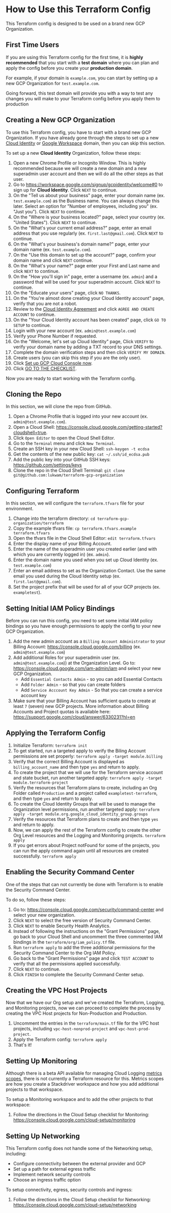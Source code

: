 # How to Use this Terraform Config

This Terraform config is designed to be used on a brand new GCP Organization.

## First Time Users

If you are using this Terraform config for the first time, it is **highly recommended** that you start with a **test domain** where you can plan and apply the config before you create your **production domain**.

For example, if your domain is `example.com`, you can start by setting up a new GCP Organization for `test.example.com`.

Going forward, this test domain will provide you with a way to test any changes you will make to your Terraform config before you apply them to production

## Creating a New GCP Organization

To use this Terraform config, you have to start with a brand new GCP Organization. If you have already gone through the steps to set up a new [Cloud Identity](https://cloud.google.com/identity/docs/setup) or [Google Workspace](https://workspace.google.com/) domain, then you can skip this section.

To set up a new **Cloud Identity** Organization, follow these steps:

1. Open a new Chrome Profile or Incognito Window. This is highly recommended because we will create a new domain and a new superadmin user account and then we will do all the other steps as that user.
1. Go to https://workspace.google.com/signup/gcpidentity/welcome#0 to sign up for **Cloud Identity**. Click `NEXT` to continue.
1. On the "Tell us about your business" page, enter your domain name (ex. `test.example.com`) as the Business name. You can always change this later. Select an option for "Number of employees, including you" (ex. "Just you"). Click `NEXT` to continue.
1. On the "Where is your business located?" page, select your country (ex. "United States"). Click `NEXT` to continue.
1. On the "What's your current email address?" page, enter an email address that you use regularly (ex. `first.last@gmail.com`). Click `NEXT` to continue.
1. On the "What's your business's domain name?" page, enter your domain name (ex. `test.example.com`).
1. On the "Use this domain to set up the account?" page, confirm your domain name and click `NEXT` continue.
1. On the "What's your name?" page enter your First and Last name and click `NEXT` to continue.
1. On the "How you'll sign in" page, enter a username (ex. `admin`) and a password that will be used for your superadmin account. Click `NEXT` to continue.
1. On the "Educate your users" page, click `NO THANKS`.
1. On the "You're almost done creating your Cloud Identity account" page, verify that you are not a robot.
1. Review to the [Cloud Identity Agreement](https://admin.google.com/terms/cloud_identity/1/2/en/na_terms.html) and click `AGREE AND CREATE ACCOUNT` to continue.
1. On the "Your Cloud Identity account has been created" page, click `GO TO SETUP` to continue.
1. Login with your new account (ex. `admin@test.example.com`)
1. Verify your Phone Number if requested.
1. On the "Welcome, let's set up Cloud Identity" page, Click `VERIFY` to verify your domain name by adding a TXT record to your DNS settings.
1. Complete the domain verification steps and then click `VERIFY MY DOMAIN`.
1. Create users (you can skip this step if you are the only user).
1. Click [Set up GCP Cloud Console now](https://console.cloud.google.com/iam-admin/cloudidentity?authuser=0).
1. Click [GO TO THE CHECKLIST](https://console.cloud.google.com/cloud-setup/overview?authuser=0).

Now you are ready to start working with the Terraform config.

## Cloning the Repo

In this section, we will clone the repo from GitHub.

1. Open a Chrome Profile that is logged into your new account (ex. `admin@test.example.com`).
1. Open a Cloud Shell: https://console.cloud.google.com/getting-started?cloudshell=true.
1. Click `Open Editor` to open the Cloud Shell Editor.
1. Go to the `Terminal` menu and click `New Terminal`.
1. Create an SSH key in your new Cloud Shell: `ssh-keygen -t ecdsa`
1. Get the contents of the new public key: `cat ~/.ssh/id_ecdsa.pub`
1. Add the public key into your GitHub SSH keys: https://github.com/settings/keys
1. Clone the repo in the Cloud Shell Terminal: `git clone git@github.com:lukwam/terraform-gcp-organization`

## Configuring Terraform

In this section, we will configure the `terraform.tfvars` file for your environment.

1. Change into the terraform directory: `cd terraform-gcp-organization/terraform`
1. Copy the example tfvars file: `cp terraform.tfvars.example terraform.tfvars`
1. Open the tfvars file in the Cloud Shell Editor: `edit terraform.tfvars`
1. Enter the display name of your Billing Account.
1. Enter the name of the superadmin user you created earlier (and with which you are currently logged in) (ex. `admin`).
1. Enter the domain name you used when you set up Cloud Identity (ex. `test.example.com`)
1. Enter an email address to set as the Organization Contact. Use the same email you used during the Cloud Identity setup (ex. `first.last@gmail.com`).
1. Set the project prefix that will be used for all of your GCP projects (ex. `exampletest`).

## Setting Initial IAM Policy Bindings

Before you can run this config, you need to set some initial IAM policy bindings so you have enough permissions to apply the config to your new GCP Organization.

1. Add the new admin account as a `Billing Account Administrator` to your Billing Account: https://console.cloud.google.com/billing (ex. `admin@test.example.com`)
1. Add additional Roles for your superadmin user (ex. `admin@test.example.com`)) at the Organization Level. Go to: https://console.cloud.google.com/iam-admin/iam and select your new GCP Organization.
   * Add `Essential Contacts Admin` - so you can add Essential Contacts
   * Add `Folder Admin` - so that you can create folders
   * Add `Service Acccount Key Admin` - So that you can create a service account key
1. Make sure that your Billing Account has sufficient quota to create at least `7` (seven) new GCP projects. More information about Billing Accounts and Project quotas is available here: https://support.google.com/cloud/answer/6330231?hl=en

## Applying the Terraform Config

1. Initialize Terraform: `terraform init`
1. To get started, run a targeted apply to verify the Biling Account permissions are set properly: `terraform apply -target module.billing`
1. Verify that the correct Billing Account is displayed as `billing_account_name` and then type `yes` and return to apply.
1. To create the project that we will use for the Terraform service account and state bucket, run another targeted apply: `terraform apply -target module.terraform-project`
1. Verify the resources that Terraform plans to create, including an Org Folder called `Production` and a project called `exampletest-terraform`, and then type `yes` and return to apply.
1. To create the Cloud Identity Groups that will be used to manage the Organization level permissions, run another targeted apply: `terraform apply -target module.org.google_cloud_identity_group.groups`
1. Verify the resources that Terraform plans to create and then type `yes` and return to apply.
1. Now, we can apply the rest of the Terraform config to create the other Org Level resources and the Logging and Monitoring projects. `terraform apply`
1. If you get errors about Project notFound for some of the projects, you can run the apply command again until all resources are created successfully. `terraform apply`

## Enabling the Security Command Center

One of the steps that can not currently be done with Terraform is to enable the Security Command Center. 

To do so, follow these steps:

1. Go to: https://console.cloud.google.com/security/command-center and select your new organization.
1. Click `NEXT` to select the free version of Security Command Center. 
1. Click `NEXT` to enable Security Health Analytics.
1. Instead of following the instructions on the "Grant Permissions" page, go back to your Cloud Shell and uncomment the three commented IAM bindings in the `terraform/org/iam_policy.tf` file.
1. Run `terraform apply` to add the three additional permissions for the Security Command Center to the Org IAM Policy.
1. Go back to the "Grant Permissions" page and click `TEST ACCOUNT` to verify that all the permissions applied successfully.
1. Click `NEXT` to continue.
1. Click `FINISH` to complete the Security Command Center setup.

## Creating the VPC Host Projects

Now that we have our Org setup and we've created the Terraform, Logging, and Monitoring projects, now we can proceed to complete the process by creating the VPC Host projects for Non-Production and Production.

1. Uncomment the entries in the `terraform/main.tf` file for the VPC host projects, including `vpc-host-nonprod-project` and `vpc-host-prod-project`.
1. Apply the Terraform config: `terraform apply`
1. That's it!

## Setting Up Monitoring

Although there is a beta API available for managing Cloud Logging [metrics scopes](https://cloud.google.com/monitoring/settings/manage-api), there is not currently a Terraform resource for this. Metrics scopes are how you create a Stackdriver workspace and how you add additional projects to that workspace. 

To setup a Monitoring workspace and to add the other projects to that workspace:

1. Follow the directions in the Cloud Setup checklist for Monitoring: https://console.cloud.google.com/cloud-setup/monitoring

## Setting Up Networking

This Terraform config does not handle some of the Networking setup, including:

* Configure connectivity between the external provider and GCP
* Set up a path for external egress traffic
* Implement network security controls
* Choose an ingress traffic option

To setup connectivity, egress, security controls and ingress:

1. Follow the directions in the Cloud Setup checklist for Networking: https://console.cloud.google.com/cloud-setup/networking
